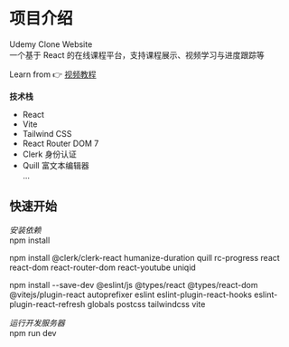 # 项目介绍  
Udemy Clone Website  
一个基于 React 的在线课程平台，支持课程展示、视频学习与进度跟踪等  

Learn from 👉 [视频教程](https://youtu.be/p2zWawmDkF4?si=cipeH5bUmV1D9apC)  

**技术栈**  
- React  
- Vite  
- Tailwind CSS  
- React Router DOM 7  
- Clerk 身份认证  
- Quill 富文本编辑器   
...  

## 快速开始
*安装依赖*  
npm install  

npm install @clerk/clerk-react humanize-duration quill rc-progress react react-dom react-router-dom react-youtube uniqid  

npm install --save-dev @eslint/js @types/react @types/react-dom @vitejs/plugin-react autoprefixer eslint eslint-plugin-react-hooks eslint-plugin-react-refresh globals postcss tailwindcss vite  

*运行开发服务器*  
npm run dev